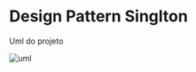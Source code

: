 # Design Pattern Singlton
Uml do projeto

![uml](https://user-images.githubusercontent.com/58821700/194860741-72464daa-5072-4d9d-936d-e82914edc0d7.png)

